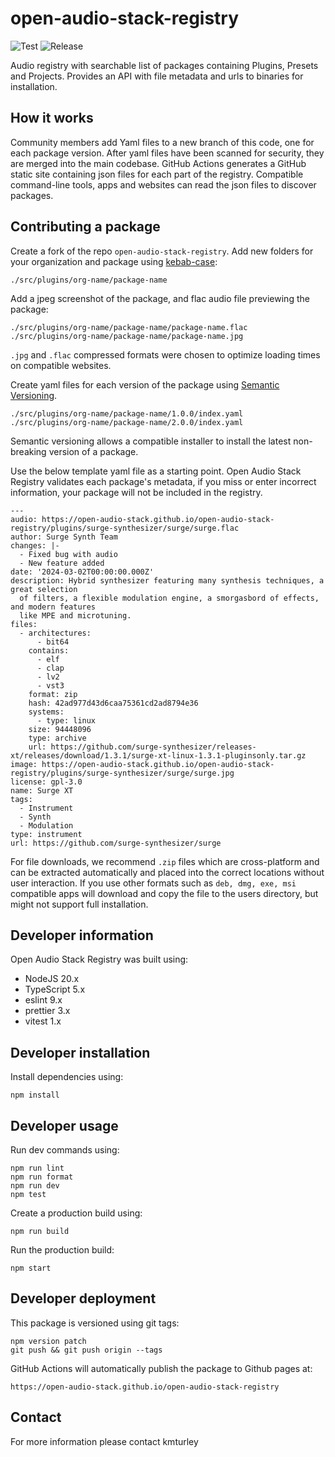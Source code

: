 # open-audio-stack-registry

![Test](https://github.com/open-audio-stack/open-audio-stack-registry/workflows/Test/badge.svg)
![Release](https://github.com/open-audio-stack/open-audio-stack-registry/workflows/Release/badge.svg)

Audio registry with searchable list of packages containing Plugins, Presets and Projects. Provides an API with file metadata and urls to binaries for installation.

## How it works

Community members add Yaml files to a new branch of this code, one for each package version.
After yaml files have been scanned for security, they are merged into the main codebase.
GitHub Actions generates a GitHub static site containing json files for each part of the registry.
Compatible command-line tools, apps and websites can read the json files to discover packages.

## Contributing a package

Create a fork of the repo `open-audio-stack-registry`. Add new folders for your organization and package using [kebab-case](https://developer.mozilla.org/en-US/docs/Glossary/Kebab_case):

    ./src/plugins/org-name/package-name

Add a jpeg screenshot of the package, and flac audio file previewing the package:

    ./src/plugins/org-name/package-name/package-name.flac
    ./src/plugins/org-name/package-name/package-name.jpg

`.jpg` and `.flac` compressed formats were chosen to optimize loading times on compatible websites.

Create yaml files for each version of the package using [Semantic Versioning](https://semver.org).

    ./src/plugins/org-name/package-name/1.0.0/index.yaml
    ./src/plugins/org-name/package-name/2.0.0/index.yaml

Semantic versioning allows a compatible installer to install the latest non-breaking version of a package.

Use the below template yaml file as a starting point. Open Audio Stack Registry validates each package's metadata,
if you miss or enter incorrect information, your package will not be included in the registry.

    ---
    audio: https://open-audio-stack.github.io/open-audio-stack-registry/plugins/surge-synthesizer/surge/surge.flac
    author: Surge Synth Team
    changes: |-
      - Fixed bug with audio
      - New feature added
    date: '2024-03-02T00:00:00.000Z'
    description: Hybrid synthesizer featuring many synthesis techniques, a great selection
      of filters, a flexible modulation engine, a smorgasbord of effects, and modern features
      like MPE and microtuning.
    files:
      - architectures:
          - bit64
        contains:
          - elf
          - clap
          - lv2
          - vst3
        format: zip
        hash: 42ad977d43d6caa75361cd2ad8794e36
        systems:
          - type: linux
        size: 94448096
        type: archive
        url: https://github.com/surge-synthesizer/releases-xt/releases/download/1.3.1/surge-xt-linux-1.3.1-pluginsonly.tar.gz
    image: https://open-audio-stack.github.io/open-audio-stack-registry/plugins/surge-synthesizer/surge/surge.jpg
    license: gpl-3.0
    name: Surge XT
    tags:
      - Instrument
      - Synth
      - Modulation
    type: instrument
    url: https://github.com/surge-synthesizer/surge

For file downloads, we recommend `.zip` files which are cross-platform and can be extracted automatically and placed into the correct locations without user interaction.
If you use other formats such as `deb, dmg, exe, msi` compatible apps will download and copy the file to the users directory, but might not support full installation.

## Developer information

Open Audio Stack Registry was built using:

- NodeJS 20.x
- TypeScript 5.x
- eslint 9.x
- prettier 3.x
- vitest 1.x

## Developer installation

Install dependencies using:

    npm install

## Developer usage

Run dev commands using:

    npm run lint
    npm run format
    npm run dev
    npm test

Create a production build using:

    npm run build

Run the production build:

    npm start

## Developer deployment

This package is versioned using git tags:

    npm version patch
    git push && git push origin --tags

GitHub Actions will automatically publish the package to Github pages at:

    https://open-audio-stack.github.io/open-audio-stack-registry

## Contact

For more information please contact kmturley
